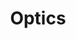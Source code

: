---
title: Optics
crosslinks:
- photography
- oculus
- AskElectronics
- ECE
- HoloLens
- autotldr
---